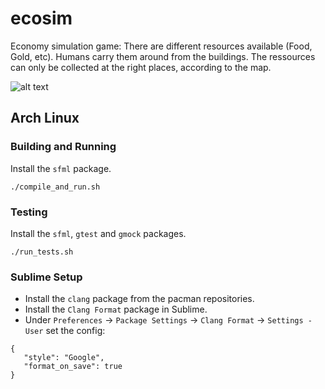 # ecosim
Economy simulation game: There are different resources available (Food, Gold, etc). Humans carry them around from the buildings. The ressources can only be collected at the right places, according to the map.

![alt text](https://github.com/sel3ne/ecosim/data/Screenshot_map.png?raw=true)


## Arch Linux

### Building and Running

Install the `sfml` package.

 ```
 ./compile_and_run.sh
 ```

### Testing

Install the `sfml`, `gtest` and `gmock` packages.

```
./run_tests.sh
```

### Sublime Setup

* Install the `clang` package from the pacman repositories.
* Install the `Clang Format` package in Sublime.
* Under `Preferences` -> `Package Settings` -> `Clang Format` -> `Settings - User` set the config:

 ```
{
	"style": "Google",
	"format_on_save": true
}
 ```
